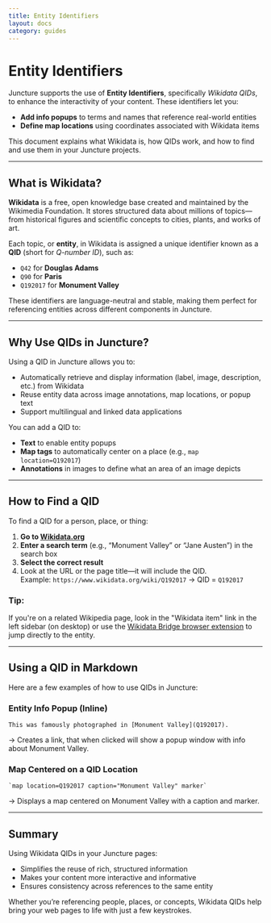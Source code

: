 ```yaml
---
title: Entity Identifiers
layout: docs
category: guides
---
```


# Entity Identifiers

Juncture supports the use of **Entity Identifiers**, specifically *Wikidata QIDs*, to enhance the interactivity of your content. These identifiers let you:

- **Add info popups** to terms and names that reference real-world entities
- **Define map locations** using coordinates associated with Wikidata items

This document explains what Wikidata is, how QIDs work, and how to find and use them in your Juncture projects.

---

## What is Wikidata?

**Wikidata** is a free, open knowledge base created and maintained by the Wikimedia Foundation. It stores structured data about millions of topics—from historical figures and scientific concepts to cities, plants, and works of art.

Each topic, or **entity**, in Wikidata is assigned a unique identifier known as a **QID** (short for *Q-number ID*), such as:

- `Q42` for **Douglas Adams**
- `Q90` for **Paris**
- `Q192017` for **Monument Valley**

These identifiers are language-neutral and stable, making them perfect for referencing entities across different components in Juncture.

---

## Why Use QIDs in Juncture?

Using a QID in Juncture allows you to:

- Automatically retrieve and display information (label, image, description, etc.) from Wikidata
- Reuse entity data across image annotations, map locations, or popup text
- Support multilingual and linked data applications

You can add a QID to:

- **Text** to enable entity popups  
- **Map tags** to automatically center on a place (e.g., `map location=Q192017`)  
- **Annotations** in images to define what an area of an image depicts

---

## How to Find a QID

To find a QID for a person, place, or thing:

1. **Go to [Wikidata.org](https://www.wikidata.org/)**
2. **Enter a search term** (e.g., “Monument Valley” or “Jane Austen”) in the search box
3. **Select the correct result**
4. Look at the URL or the page title—it will include the QID.  
   Example: `https://www.wikidata.org/wiki/Q192017` → QID = `Q192017`

### Tip:
If you're on a related Wikipedia page, look in the "Wikidata item" link in the left sidebar (on desktop) or use the [Wikidata Bridge browser extension](https://www.wikidata.org/wiki/Wikidata:Wikidata_Bridge) to jump directly to the entity.

---

## Using a QID in Markdown

Here are a few examples of how to use QIDs in Juncture:

### Entity Info Popup (Inline)

```juncture
This was famously photographed in [Monument Valley](Q192017).
```

→ Creates a link, that when clicked will show a popup window with info about Monument Valley.

### Map Centered on a QID Location

```juncture
`map location=Q192017 caption="Monument Valley" marker`
```

→ Displays a map centered on Monument Valley with a caption and marker.

---

## Summary

Using Wikidata QIDs in your Juncture pages:

- Simplifies the reuse of rich, structured information
- Makes your content more interactive and informative
- Ensures consistency across references to the same entity

Whether you’re referencing people, places, or concepts, Wikidata QIDs help bring your web pages to life with just a few keystrokes.